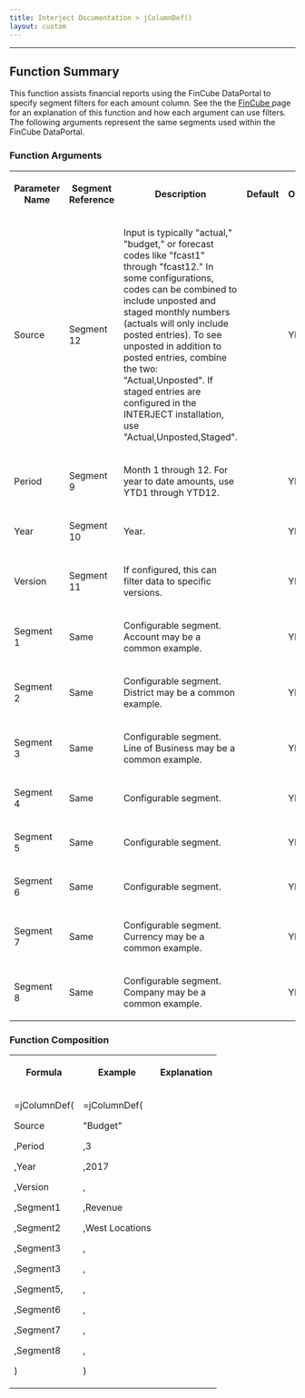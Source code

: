 ```yaml
---
title: Interject Documentation > jColumnDef()
layout: custom
---
```

* * *

##  Function Summary

This function assists financial reports using the FinCube DataPortal to
specify segment filters for each amount column. See the the [ FinCube
](/wApps/FinCube---The-Financial-Cube_127796359.html) page for an explanation
of this function and how each argument can use filters. The following
arguments represent the same segments used within the FinCube DataPortal.

###  Function Arguments  
  
<table>  
<tr>  
<th>

Parameter Name

</th>  
<th>

Segment Reference

</th>  
<th>

Description

</th>  
<th>

Default

</th>  
<th>

Optional

</th> </tr>  
<tr>  
<td>

Source

</td>  
<td>

Segment 12

</td>  
<td>

Input is typically "actual," "budget," or forecast codes like "fcast1" through
"fcast12." In some configurations, codes can be combined to include unposted
and staged monthly numbers (actuals will only include posted entries). To see
unposted in addition to posted entries, combine the two: "Actual,Unposted". If
staged entries are configured in the INTERJECT installation, use
"Actual,Unposted,Staged".

</td>  
<td>

</td>  
<td>

YES

</td> </tr>  
<tr>  
<td>

Period

</td>  
<td>

Segment 9

</td>  
<td>

Month 1 through 12. For year to date amounts, use YTD1 through YTD12.

</td>  
<td>

</td>  
<td>

YES

</td> </tr>  
<tr>  
<td>

Year  
</td>  
<td>

Segment 10

</td>  
<td>

Year.

</td>  
<td>

</td>  
<td>

YES  
</td> </tr>  
<tr>  
<td>

Version

</td>  
<td>

Segment 11

</td>  
<td>

If configured, this can filter data to specific versions.

</td>  
<td>

</td>  
<td>

YES

</td> </tr>  
<tr>  
<td>

Segment 1

</td>  
<td>

Same

</td>  
<td>

Configurable segment. Account may be a common example.

</td>  
<td>

  

</td>  
<td>

YES  
</td> </tr>  
<tr>  
<td>

Segment 2

</td>  
<td>

Same

</td>  
<td>

Configurable segment. District may be a common example.  
</td>  
<td>

  

</td>  
<td>

YES  
</td> </tr>  
<tr>  
<td>

Segment 3

</td>  
<td>

Same  
</td>  
<td>

Configurable segment. Line of Business may be a common example.  
</td>  
<td>

  

</td>  
<td>

YES  
</td> </tr>  
<tr>  
<td>

Segment 4

</td>  
<td>

Same  
</td>  
<td>

Configurable segment.  
</td>  
<td>

  

</td>  
<td>

YES  
</td> </tr>  
<tr>  
<td>

Segment 5

</td>  
<td>

Same  
</td>  
<td>

Configurable segment.  
</td>  
<td>

  

</td>  
<td>

YES  
</td> </tr>  
<tr>  
<td>

Segment 6

</td>  
<td>

Same  
</td>  
<td>

Configurable segment.  
</td>  
<td>

  

</td>  
<td>

YES  
</td> </tr>  
<tr>  
<td>

Segment 7

</td>  
<td>

Same  
</td>  
<td>

Configurable segment. Currency may be a common example.  
</td>  
<td>

  

</td>  
<td>

YES  
</td> </tr>  
<tr>  
<td>

Segment 8

</td>  
<td>

Same  
</td>  
<td>

Configurable segment. Company may be a common example.  
</td>  
<td>

  

</td>  
<td>

YES  
</td> </tr> </table>

###  Function Composition  
  
<table>  
<tr>  
<th>

Formula

</th>  
<th>

Example

</th>  
<th>

Explanation

</th> </tr>  
<tr>  
<td>

=jColumnDef(

Source

,Period

,Year

,Version

,Segment1

,Segment2

,Segment3

,Segment3

,Segment5,

,Segment6

,Segment7

,Segment8

)

</td>  
<td>

=jColumnDef(

"Budget"

,3

,2017

,

,Revenue

,West Locations

,

,

,

,

,

,

)

</td>  
<td>

  

</td> </tr> </table>

